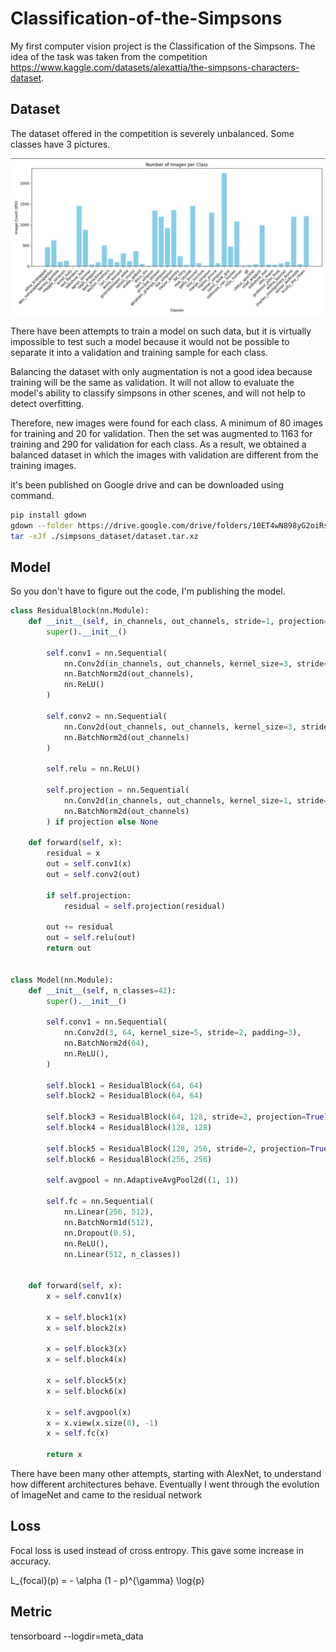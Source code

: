 # Classification-of-the-Simpsons

My first computer vision project is the Classification of the Simpsons. The idea of the task was taken from the competition https://www.kaggle.com/datasets/alexattia/the-simpsons-characters-dataset. 

## Dataset

The dataset offered in the competition is severely unbalanced. Some classes have 3 pictures. 

![screenshot](./img/balans.jpg)

There have been attempts to train a model on such data, but it is virtually impossible to test such a model because it would not be possible to separate it into a validation and training sample for each class.

Balancing the dataset with only augmentation is not a good idea because training will be the same as validation. It will not allow to evaluate the model's ability to classify simpsons in other scenes, and will not help to detect overfitting.

Therefore, new images were found for each class. A minimum of 80 images for training and 20 for validation. Then the set was augmented to 1163 for training and 290 for validation for each class. As a result, we obtained a balanced dataset in which the images with validation are different from the training images.

it's been published on Google drive and can be downloaded using command.

```bash 
pip install gdown
gdown --folder https://drive.google.com/drive/folders/10ET4wN898yG2oiRshYxTH95p-Dpoor1S?usp=sharing
tar -xJf ./simpsons_dataset/dataset.tar.xz
```

## Model

So you don't have to figure out the code, I'm publishing the model.

```python
class ResidualBlock(nn.Module):
    def __init__(self, in_channels, out_channels, stride=1, projection=False):
        super().__init__()

        self.conv1 = nn.Sequential(
            nn.Conv2d(in_channels, out_channels, kernel_size=3, stride=stride, padding=1),
            nn.BatchNorm2d(out_channels),
            nn.ReLU()
        )

        self.conv2 = nn.Sequential(
            nn.Conv2d(out_channels, out_channels, kernel_size=3, stride=1, padding=1),
            nn.BatchNorm2d(out_channels)
        )

        self.relu = nn.ReLU()

        self.projection = nn.Sequential(
            nn.Conv2d(in_channels, out_channels, kernel_size=1, stride=stride),
            nn.BatchNorm2d(out_channels)
        ) if projection else None

    def forward(self, x):
        residual = x
        out = self.conv1(x)
        out = self.conv2(out)

        if self.projection:
            residual = self.projection(residual)

        out += residual
        out = self.relu(out)
        return out


class Model(nn.Module):
    def __init__(self, n_classes=42):
        super().__init__()

        self.conv1 = nn.Sequential(
            nn.Conv2d(3, 64, kernel_size=5, stride=2, padding=3),
            nn.BatchNorm2d(64),
            nn.ReLU(),
        )

        self.block1 = ResidualBlock(64, 64)
        self.block2 = ResidualBlock(64, 64)
        
        self.block3 = ResidualBlock(64, 128, stride=2, projection=True)
        self.block4 = ResidualBlock(128, 128)
        
        self.block5 = ResidualBlock(128, 256, stride=2, projection=True)
        self.block6 = ResidualBlock(256, 256)
        
        self.avgpool = nn.AdaptiveAvgPool2d((1, 1))
        
        self.fc = nn.Sequential(
            nn.Linear(256, 512),
            nn.BatchNorm1d(512),
            nn.Dropout(0.5),
            nn.ReLU(),
            nn.Linear(512, n_classes))
        

    def forward(self, x):
        x = self.conv1(x)        
        
        x = self.block1(x)       
        x = self.block2(x)       
        
        x = self.block3(x)       
        x = self.block4(x)       
        
        x = self.block5(x)       
        x = self.block6(x)       

        x = self.avgpool(x)      
        x = x.view(x.size(0), -1)
        x = self.fc(x)           
        
        return x
```

There have been many other attempts, starting with AlexNet, to understand how different architectures behave. Eventually I went through the evolution of ImageNet and came to the residual network

## Loss
Focal loss is used instead of cross entropy. This gave some increase in accuracy.

L_{focal}(p) = - \alpha (1 - p)^{\gamma} \log{p}


## Metric

tensorboard --logdir=meta_data